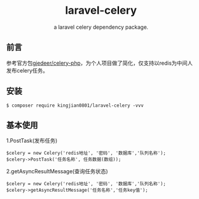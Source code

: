 <h1 align="center"> laravel-celery </h1>

<p align="center"> a laravel celery dependency package.</p>

## 前言
参考官方包[gjedeer/celery-php](https://github.com/gjedeer/celery-php)，为个人项目做了简化，仅支持以redis为中间人发布celery任务。

## 安装

```shell
$ composer require kingjian0801/laravel-celery -vvv
```

## 基本使用

1.PostTask(发布任务)
```shell
$celery = new Celery('redis地址', '密码', '数据库','队列名称');
$celery->PostTask('任务名称', 任务数据(数组));
```
2.getAsyncResultMessage(查询任务状态)
```shell
$celery = new Celery('redis地址', '密码', '数据库','队列名称');
$celery->getAsyncResultMessage('任务名称','任务key值');
```